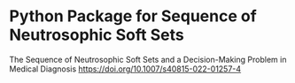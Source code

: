 # Python Package for Sequence of Neutrosophic Soft Sets
The Sequence of Neutrosophic Soft Sets and a Decision-Making Problem in Medical Diagnosis
https://doi.org/10.1007/s40815-022-01257-4
